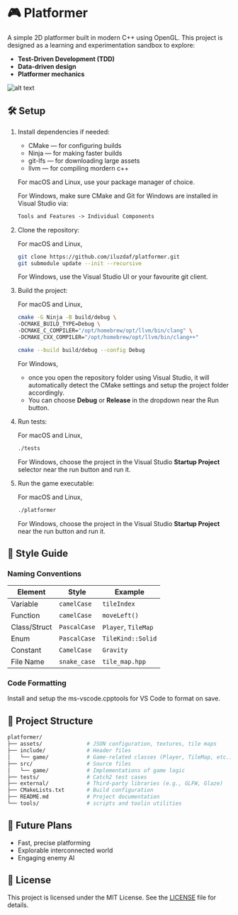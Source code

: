 # 🎮 Platformer

A simple 2D platformer built in modern C++ using OpenGL. This project is designed as a learning and experimentation sandbox to explore:

- **Test-Driven Development (TDD)**
- **Data-driven design**
- **Platformer mechanics**

![alt text](https://media2.giphy.com/media/v1.Y2lkPTc5MGI3NjExYnltbXlwdmw0eWM5OGo4ZzRjd3d3NXQzMXdxd3hhaGN5dzl4NHdweiZlcD12MV9pbnRlcm5hbF9naWZfYnlfaWQmY3Q9Zw/AYZJkrDUkgunRRcqNP/giphy.gif)

## 🛠 Setup

1. Install dependencies if needed:
    - CMake — for configuring builds
    - Ninja — for making faster builds
    - git-lfs — for downloading large assets
    - llvm — for compiling mordern c++

    For macOS and Linux, use your package manager of choice.

    For Windows, make sure CMake and Git for Windows are installed in Visual Studio via:

    ```markdown
    Tools and Features -> Individual Components
    ```

2. Clone the repository:

    For macOS and Linux,

    ```bash
    git clone https://github.com/iluzdaf/platformer.git
    git submodule update --init --recursive
    ```

    For Windows, use the Visual Studio UI or your favourite git client.

3. Build the project:

    For macOS and Linux,

    ```bash
    cmake -G Ninja -B build/debug \
    -DCMAKE_BUILD_TYPE=Debug \
    -DCMAKE_C_COMPILER="/opt/homebrew/opt/llvm/bin/clang" \
    -DCMAKE_CXX_COMPILER="/opt/homebrew/opt/llvm/bin/clang++"

    cmake --build build/debug --config Debug
    ```

    For Windows,
    - once you open the repository folder using Visual Studio, it will automatically detect the CMake settings and setup the project folder accordingly.
    - You can choose **Debug** or **Release** in the dropdown near the Run button.

4. Run tests:

    For macOS and Linux,

    ```bash
    ./tests
    ```

    For Windows, choose the project in the Visual Studio **Startup Project** selector near the run button and run it.

5. Run the game executable:

    For macOS and Linux,

    ```bash
    ./platformer 
    ```

    For Windows, choose the project in the Visual Studio **Startup Project** near the run button and run it.

## 🎨 Style Guide

### Naming Conventions

| Element         | Style         | Example              |
|------------------|---------------|-----------------------|
| Variable         | `camelCase`   | `tileIndex`          |
| Function         | `camelCase`   | `moveLeft()`         |
| Class/Struct     | `PascalCase`  | `Player`, `TileMap`  |
| Enum             | `PascalCase`  | `TileKind::Solid`    |
| Constant         | `CamelCase`  | `Gravity`           |
| File Name       | `snake_case`  | `tile_map.hpp`          |

### Code Formatting

Install and setup the ms-vscode.cpptools for VS Code to format on save.

## 🧱 Project Structure

```bash
platformer/
├── assets/              # JSON configuration, textures, tile maps
├── include/             # Header files
│   └── game/            # Game-related classes (Player, TileMap, etc.)
├── src/                 # Source files
│   └── game/            # Implementations of game logic
├── tests/               # Catch2 test cases
├── external/            # Third-party libraries (e.g., GLFW, Glaze)
├── CMakeLists.txt       # Build configuration
├── README.md            # Project documentation
└── tools/               # scripts and toolin utilities
```

## 🔭 Future Plans

- Fast, precise platforming
- Explorable interconnected world
- Engaging enemy AI

## 📄 License

This project is licensed under the MIT License. See the [LICENSE](LICENSE) file for details.
